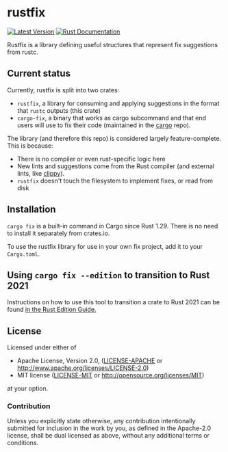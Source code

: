 # rustfix

[![Latest Version](https://img.shields.io/crates/v/rustfix.svg)](https://crates.io/crates/rustfix)
[![Rust Documentation](https://docs.rs/rustfix/badge.svg)](https://docs.rs/rustfix)

Rustfix is a library defining useful structures that represent fix suggestions from rustc.

## Current status

Currently, rustfix is split into two crates:

- `rustfix`, a library for consuming and applying suggestions in the format that `rustc` outputs (this crate)
- `cargo-fix`, a binary that works as cargo subcommand and that end users will use to fix their code (maintained in the [cargo](https://github.com/rust-lang/cargo/blob/master/src/cargo/ops/fix.rs) repo).


The library (and therefore this repo) is considered largely feature-complete. This is because:
* There is no compiler or even rust-specific logic here
* New lints and suggestions come from the Rust compiler (and external lints, like [clippy]).
* `rustfix` doesn't touch the filesystem to implement fixes, or read from disk

[clippy]: https://github.com/rust-lang-nursery/rust-clippy

## Installation

`cargo fix` is a built-in command in Cargo since Rust 1.29. There is no need to install it separately from crates.io.

To use the rustfix library for use in your own fix project, add it to your `Cargo.toml`.

## Using `cargo fix --edition` to transition to Rust 2021

Instructions on how to use this tool to transition a crate to Rust 2021 can be
found [in the Rust Edition Guide.](https://rust-lang-nursery.github.io/edition-guide/editions/transitioning-an-existing-project-to-a-new-edition.html)

## License

Licensed under either of

- Apache License, Version 2.0, ([LICENSE-APACHE](LICENSE-APACHE) or <http://www.apache.org/licenses/LICENSE-2.0>)
- MIT license ([LICENSE-MIT](LICENSE-MIT) or <http://opensource.org/licenses/MIT>)

at your option.

### Contribution

Unless you explicitly state otherwise, any contribution intentionally
submitted for inclusion in the work by you, as defined in the Apache-2.0
license, shall be dual licensed as above, without any additional terms or
conditions.
